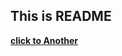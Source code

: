 ## This is README

[__click to Another__](https://github.com/jonathonyoung2020/English/edit/main/directory/Another.md)
